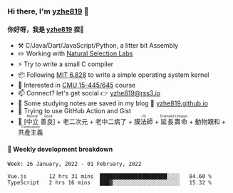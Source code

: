 ### Hi there, I'm [yzhe819](https://github.com/yzhe819) 👋

#### 你好呀，我是 [yzhe819](https://github.com/yzhe819) 捏👋

- :hammer_and_pick: C/Java/Dart/JavaScript/Python, a litter bit Assembly
- :pencil2: Working with [Natural Selection Labs](https://github.com/NaturalSelectionLabs)
- ⚡ Try to write a small C compiler
- 📦 Following [MIT 6.828](https://pdos.csail.mit.edu/6.828/2018/overview.html) to write a simple operating system kernel
- 🧪 Interested in [CMU 15-445/645](https://15445.courses.cs.cmu.edu/fall2020/) course
- 📫 Connect? let's get social 👉 yzhe819@rss3.io
- :scroll: Some studying notes are saved in my blog :space_invader: [yzhe819.github.io](https://yzhe819.github.io/)
- 🌟 Trying to use GitHub Action and Gist
- 🔑 <ruby>[中立 善良]<rp>（</rp><rt>Neutral Good</rt><rp>）</rp></ruby> + 老二次元 + 老中二病了 + <ruby>膜法師<rp>（</rp><rt>+1s</rt><rp>）</rp></ruby> + <ruby>延長壽命<rp>（</rp><rt>Extended Lifespan</rt><rp>）</rp></ruby> + 動物親和 + <ruby>共產主義<rp>（</rp><rt>Communism</rt><rp>）</rp></ruby>



#### 📝 Weekly development breakdown

<!--START_SECTION:waka-->
```text
Week: 26 January, 2022 - 01 February, 2022

Vue.js       12 hrs 31 mins  █████████████████████░░░░   84.60 % 
TypeScript   2 hrs 16 mins   ███▓░░░░░░░░░░░░░░░░░░░░░   15.32 % 
```
<!--END_SECTION:waka-->



